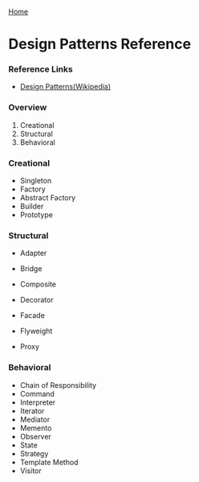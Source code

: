 [Home](../)

# Design Patterns Reference

### Reference Links

- [Design Patterns(Wikipedia)](https://en.wikipedia.org/wiki/Design_Patterns)

### Overview

1. Creational
2. Structural
3. Behavioral

### Creational

- Singleton
- Factory
- Abstract Factory
- Builder
- Prototype

### Structural

- Adapter
- Bridge
- Composite
- Decorator
- Facade
- Flyweight

- Proxy

### Behavioral

- Chain of Responsibility
- Command
- Interpreter
- Iterator
- Mediator
- Memento
- Observer
- State
- Strategy
- Template Method
- Visitor
